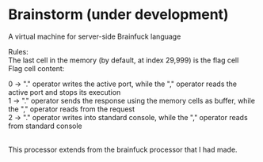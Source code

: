 # Brainstorm (under development)

A virtual machine for server-side Brainfuck language

Rules:<br />
The last cell in the memory (by default, at index 29,999) is the flag cell<br />
Flag cell content:

0 -> "." operator writes the active port, while the "," operator reads the active port and stops its execution<br />
1 -> "." operator sends the response using the memory cells as buffer, while the "," operator reads from the request <br />
2 -> "." operator writes into standard console, while the "," operator reads from standard console<br /><br />

This processor extends from the brainfuck processor that I had made.
